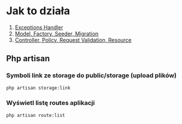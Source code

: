 # Jak to działa

1. <a href="https://github.com/breakermind/how/tree/main/p1"> Exceptions Handler </a>
2. <a href="https://github.com/breakermind/how/tree/main/p2"> Model, Factory, Seeder, Migration </a>
3. <a href="https://github.com/breakermind/how/tree/main/p3"> Controller, Policy, Request Validation, Resource </a>


## Php artisan

### Symboli link ze storage do public/storage (upload plików)
```sh
php artisan storage:link
```

### Wyświetl listę routes aplikacji
```sh
php artisan route:list
```
